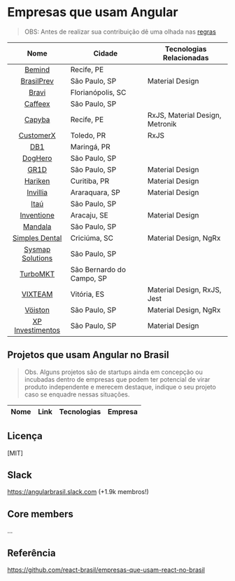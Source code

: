 # Empresas que usam Angular

> OBS: Antes de realizar sua contribuição dê uma olhada nas [regras](https://github.com/candidosales/empresas-que-usam-angular-no-brasil/blob/master/CONTRIBUTING.md)

Nome | Cidade | Tecnologias Relacionadas
:------------: | ------------------------ | ------------
[Bemind](https://sites.google.com/bemind.com.br/vagas/p%C3%A1gina-inicial/desenvolvedor-web-s%C3%AAnior?authuser=0) | Recife, PE |
[BrasilPrev](https://www1.brasilprev.com.br/) | São Paulo, SP | Material Design
[Bravi](https://bravi.com.br) | Florianópolis, SC |
[Caffeex](https://www.caffeex.com/) | São Paulo, SP |
[Capyba](https://www.capyba.com/) | Recife, PE | RxJS, Material Design, Metronik
[CustomerX](https://customerx.cx) | Toledo, PR | RxJS
[DB1](https://vagasdb1.recruiterbox.com/jobs/fk0j2cl/?utm_source=Social&utm_medium=linkedin) | Maringá, PR |
[DogHero](https://www.doghero.com.br) | São Paulo, SP |
[GR1D](https://gr1d.gupy.io/jobs/20879) | São Paulo, SP | Material Design
[Hariken](https://hariken.co/) | Curitiba, PR | Material Design
[Invillia](https://jobs.kenoby.com/invillia/job/desenvolvedor-front-end-pleno/5c6c17976409b74433f7869f) | Araraquara, SP | Material Design
[Itaú](https://github.com/frontendbr/vagas/issues/1838) | São Paulo, SP |
[Inventione](http://inventione.com.br/vagas) | Aracaju, SE | Material Design
[Mandala](https://www.mandalaclothing.com.br/) | São Paulo, SP | 
[Simples Dental](https://www.simplesdental.com/) | Criciúma, SC | Material Design, NgRx
[Sysmap Solutions](http://sysmap.peoplenect.com/ats/external_applicant/?page=view_all_jobs) | São Paulo, SP |
[TurboMKT](https://www.turbomkt.com.br/carreiras/) | São Bernardo do Campo, SP |
[VIXTEAM](http://vixteam.com.br/) | Vitória, ES | Material Design, RxJS, Jest |
[Vöiston](http://voiston.com/) | São Paulo, SP | Material Design, NgRx |
[XP Investimentos](https://www.xpi.com.br/) | São Paulo, SP | Material Design

## Projetos que usam Angular no Brasil

> Obs. Alguns projetos são de startups ainda em concepção ou incubadas dentro de empresas que podem ter potencial de virar produto independente e merecem destaque, indique o seu projeto caso se enquadre nessas situações.

Nome | Link | Tecnologias | Empresa
------------ | ------- | ------------ | ------------


## Licença

[MIT]

## Slack
https://angularbrasil.slack.com (+1.9k membros!)

## Core members

...

## Referência

https://github.com/react-brasil/empresas-que-usam-react-no-brasil
